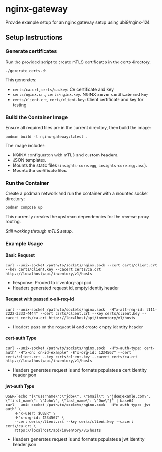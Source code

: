 # nginx-gateway
Provide example setup for an nginx gateway setup using ubi9/nginx-124

## Setup Instructions

### Generate certificates
Run the provided script to create mTLS certificates in the certs directory.

```
./generate_certs.sh
```

This generates:
- `certs/ca.crt`, `certs/ca.key`: CA certificate and key
- `certs/nginx.crt`, `certs/nginx.key`: NGINX server certificate and key
- `certs/client.crt`, `certs/client.key`: Client certificate and key for testing

### Build the Container Image
Ensure all required files are in the current directory, then build the image:

```
podman build -t nginx-gateway:latest .
```

The image includes:
- NGINX configuraton with mTLS and custom headers.
- JSON templates.
- Mounts the static files (`insights-core.egg`, `insights-core.egg.asc`).
- Mounts the certificate files.

### Run the Container
Create a podman network and run the container with a mounted socket directory:

```
podman compose up
```
This currently creates the upstream dependencies for the reverse proxy routing.

_Still working through mTLS setup._


### Example Usage

#### Basic Request

```
curl --unix-socket /path/to/sockets/nginx.sock --cert certs/client.crt --key certs/client.key --cacert certs/ca.crt https://localhost/api/inventory/v1/hosts
```

- Response: Proxied to inventory-api pod
- Headers generated request id, empty identity header

#### Request with passed x-alt-req-id

```
curl --unix-socket /path/to/sockets/nginx.sock  -H"x-alt-req-id: 1111-2222-3333-4444" --cert certs/client.crt --key certs/client.key --cacert certs/ca.crt https://localhost/api/inventory/v1/hosts
```

- Headers pass on the request id and create empty identity header

#### cert-auth Type

```
curl --unix-socket /path/to/sockets/nginx.sock  -H"x-auth-type: cert-auth" -H"x-cn: cn-id-example" -H"x-org-id: 1234567" --cert certs/client.crt --key certs/client.key --cacert certs/ca.crt https://localhost/api/inventory/v1/hosts
```

- Headers generates request is and formats populates a cert identity header json

#### jwt-auth Type

```
USER=`echo "{\"username\":\"jdoe\", \"email\": \"jdoe@examle.com\", \"first_name\": \"John\", \"last_name\": \"Doe\"}" | base64`
curl --unix-socket /path/to/sockets/nginx.sock  -H"x-auth-type: jwt-auth" \
    -H"x-user: $USER" \
    -H"x-org-id: 1234567" \
    --cert certs/client.crt --key certs/client.key --cacert certs/ca.crt \
    https://localhost/api/inventory/v1/hosts
```

- Headers generates request is and formats populates a jwt identity header json
